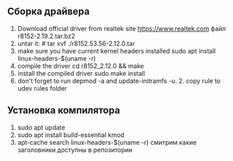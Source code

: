 ## Сборка драйвера
1. Download official driver from realtek site https://www.realtek.com файл r8152-2.19.2.tar.bz2
2. untar it: # tar xvf ./r8152.53.56-2.12.0.tar
3. make sure you have current kernel headers installed sudo apt install linux-headers-$(uname -r)
4. compile the driver cd r8152_2.12.0 && make
5. install the compiled driver sudo make install
6. don't forget to run depmod -a and update-initramfs -u. 2. copy rule to udev rules folder

## Установка компилятора
1. sudo apt update
2. sudo apt install build-essential kmod
3. apt-cache search linux-headers-$(uname -r) смитрим какие заголовники доступны в репозитории

